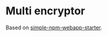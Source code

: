 Multi encryptor
===============

Based on [simple-npm-webapp-starter](https://github.com/lttr/simple-npm-webapp-starter).
